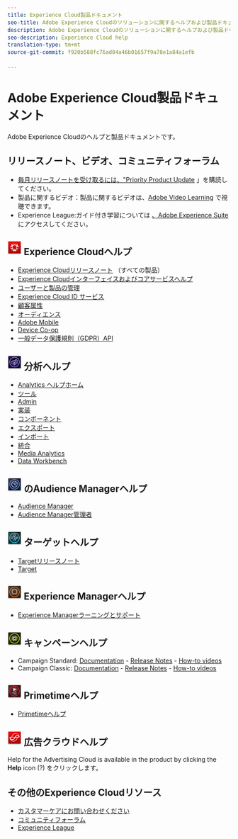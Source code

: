 ```yaml
---
title: Experience Cloud製品ドキュメント
seo-title: Adobe Experience Cloudのソリューションに関するヘルプおよび製品ドキュメントです。
description: Adobe Experience Cloudのソリューションに関するヘルプおよび製品ドキュメントです。
seo-description: Experience Cloud help
translation-type: tm+mt
source-git-commit: f920b588fc76ad04a46b01657f9a78e1a84a1efb

---
```



# Adobe Experience Cloud製品ドキュメント

Adobe Experience Cloudのヘルプと製品ドキュメントです。

## リリースノート、ビデオ、コミュニティフォーラム

* [毎月リリースノートを受け取るには、"Priority Product Update](https://www.adobe.com/subscription/priority-product-update.html) 」を購読してください。
* 製品に関するビデオ：製品に関するビデオは、[Adobe Video Learning](https://helpx.adobe.com/experience-cloud/tutorials.html) で視聴できます。
* Experience League:ガイド付き学習については [、Adobe Experience Suite](https://landing.adobe.com/experience-league/) にアクセスしてください。

## ![Experience Cloudヘルプ](assets/experience_cloud_appicon_32.png) Experience Cloudヘルプ

* [Experience Cloudリリースノート](https://docs.adobe.com/content/help/en/release-notes/experience-cloud/current.html) （すべての製品）
* [Experience Cloudインターフェイスおよびコアサービスヘルプ](https://docs.adobe.com/content/help/en/core-services/interface/experience-cloud.html)
* [ユーザーと製品の管理](https://docs.adobe.com/content/help/en/core-services/interface/manage-users-and-products/admin-getting-started.html)
* [Experience Cloud ID サービス](https://docs.adobe.com/content/help/en/id-service/using/home.html)
* [顧客属性](https://docs.adobe.com/content/help/en/core-services/interface/customer-attributes/attributes.html)
* [オーディエンス](https://docs.adobe.com/content/help/en/core-services/interface/audiences/audience-library.html)
* [Adobe Mobile](https://docs.adobe.com/content/help/en/mobile-services/using/home.html)
* [Device Co-op](https://docs.adobe.com/content/help/en/device-co-op/using/home.html)
* [一般データ保護規則（GDPR）API](https://www.adobe.io/apis/experiencecloud/gdpr.html)

## ![Analyticsヘルプ](assets/mc_analytics_32.png) 分析ヘルプ

* [Analytics ヘルプホーム](https://docs.adobe.com/content/help/en/analytics/landing/home.html)
* [ツール](https://docs.adobe.com/content/help/en/analytics/analyze/home.html)
* [Admin](https://docs.adobe.com/content/help/en/analytics/admin/home.html)
* [実装](https://docs.adobe.com/content/help/en/analytics/implementation/home.html)
* [コンポーネント](https://docs.adobe.com/content/help/en/analytics/components/home.html)
* [エクスポート](https://docs.adobe.com/content/help/en/analytics/export/home.html)
* [インポート](https://docs.adobe.com/content/help/en/analytics/import/home.html)
* [統合](https://docs.adobe.com/content/help/en/analytics/integration/home.html)
* [Media Analytics](https://docs.adobe.com/content/help/en/media-analytics/using/media-overview.html)
* [Data Workbench](https://marketing.adobe.com/resources/help/en_US/insight/)

## ![Audience Managerヘルプ](assets/mc_audiencemanager_32.png) のAudience Managerヘルプ

* [Audience Manager](https://marketing.adobe.com/resources/help/en_US/aam/)
* [Audience Manager管理者](https://marketing.adobe.com/resources/help/en_US/aam/admin/index.html)

## ![Targetヘルプ](assets/mc_target_32.png) ターゲットヘルプ

* [Targetリリースノート](https://docs.adobe.com/content/help/en/target/using/release-notes/release-notes.html)
* [Target](https://docs.adobe.com/content/help/en/target/using/target-home.html)

## ![Experience Managerヘルプ](assets/mc_experiencemanager_32.png) Experience Managerヘルプ

* [Experience Managerラーニングとサポート](https://helpx.adobe.com/support/experience-manager.html)

## ![キャンペーンヘルプ](assets/mc_campaign_32.png) キャンペーンヘルプ

* Campaign Standard: [Documentation](https://helpx.adobe.com/support/campaign/standard.html) - [Release Notes](https://docs.adobe.com/content/help/en/campaign-standard/using/release-notes/release-notes.html) - [How-to videos](https://docs.adobe.com/content/help/en/campaign-learn/campaign-standard-tutorials/overview.html)
* Campaign Classic: [Documentation](https://helpx.adobe.com/support/campaign/classic.html) - [Release Notes](https://docs.campaign.adobe.com/doc/AC/en/RN.html) - [How-to videos](https://docs.adobe.com/content/help/en/campaign-learn/campaign-classic-tutorials/overview.html)

## ![Primetimeヘルプ](assets/primetime_app_32.png) Primetimeヘルプ

* [Primetimeヘルプ](http://help.adobe.com/en_US/primetime/)

## ![Advertising Cloudヘルプ](assets/advertisingcloud_appicon_32.png) 広告クラウドヘルプ

Help for the Advertising Cloud is available in the product by clicking the **Help** icon (?) をクリックします。

## その他のExperience Cloudリソース

* [カスタマーケアにお問い合わせください](https://helpx.adobe.com/contact/enterprise-support.ec.html)
* [コミュニティフォーラム](https://forums.adobe.com/community/experience-cloud)
* [Experience League](https://landing.adobe.com/experience-league/)